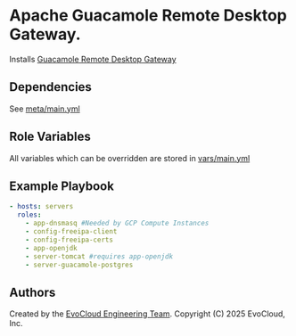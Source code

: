 Apache Guacamole Remote Desktop Gateway.
=====

Installs [Guacamole Remote Desktop Gateway](https://guacamole.apache.org/)

Dependencies
------------

See [meta/main.yml](meta/main.yml)

Role Variables
--------------

All variables which can be overridden are stored in [vars/main.yml](vars/main.yml)

Example Playbook
----------------

```yml
- hosts: servers
  roles:
    - app-dnsmasq #Needed by GCP Compute Instances
    - config-freeipa-client
    - config-freeipa-certs
    - app-openjdk
    - server-tomcat #requires app-openjdk
    - server-guacamole-postgres
```

Authors
------------------

Created by the [EvoCloud Engineering Team](https://evocloud.dev). Copyright (C) 2025 EvoCloud, Inc.
